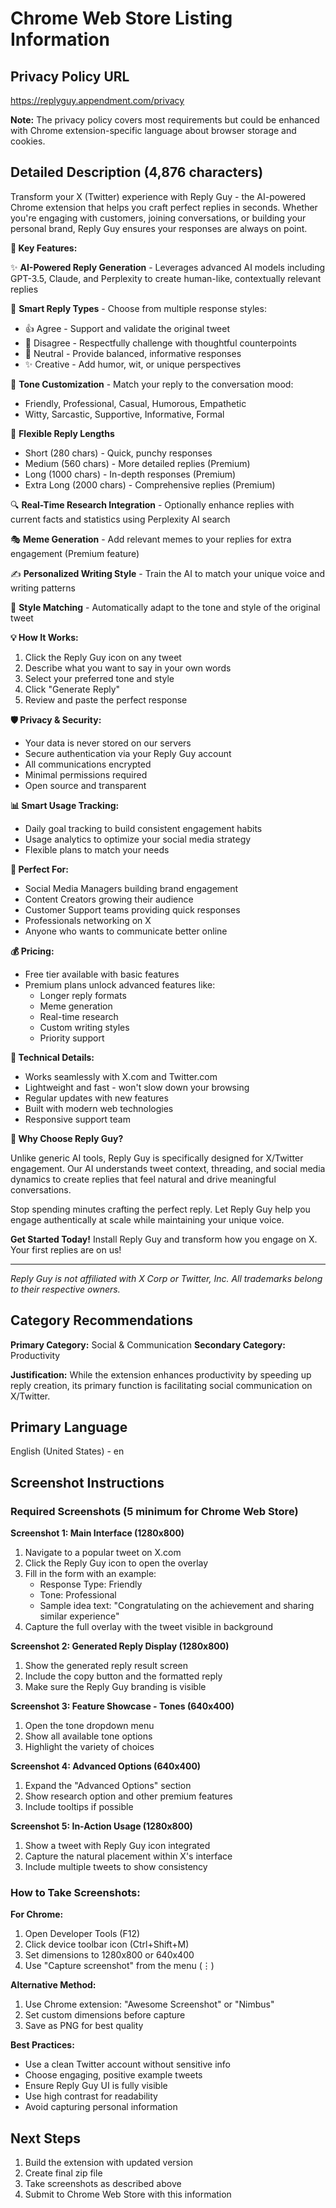 # Chrome Web Store Listing Information

## Privacy Policy URL
https://replyguy.appendment.com/privacy

**Note:** The privacy policy covers most requirements but could be enhanced with Chrome extension-specific language about browser storage and cookies.

## Detailed Description (4,876 characters)

Transform your X (Twitter) experience with Reply Guy - the AI-powered Chrome extension that helps you craft perfect replies in seconds. Whether you're engaging with customers, joining conversations, or building your personal brand, Reply Guy ensures your responses are always on point.

**🚀 Key Features:**

✨ **AI-Powered Reply Generation** - Leverages advanced AI models including GPT-3.5, Claude, and Perplexity to create human-like, contextually relevant replies

🎯 **Smart Reply Types** - Choose from multiple response styles:
- 👍 Agree - Support and validate the original tweet
- 🤔 Disagree - Respectfully challenge with thoughtful counterpoints  
- 💭 Neutral - Provide balanced, informative responses
- ✨ Creative - Add humor, wit, or unique perspectives

🎨 **Tone Customization** - Match your reply to the conversation mood:
- Friendly, Professional, Casual, Humorous, Empathetic
- Witty, Sarcastic, Supportive, Informative, Formal

📝 **Flexible Reply Lengths**
- Short (280 chars) - Quick, punchy responses
- Medium (560 chars) - More detailed replies (Premium)
- Long (1000 chars) - In-depth responses (Premium)
- Extra Long (2000 chars) - Comprehensive replies (Premium)

🔍 **Real-Time Research Integration** - Optionally enhance replies with current facts and statistics using Perplexity AI search

🎭 **Meme Generation** - Add relevant memes to your replies for extra engagement (Premium feature)

✍️ **Personalized Writing Style** - Train the AI to match your unique voice and writing patterns

🎨 **Style Matching** - Automatically adapt to the tone and style of the original tweet

**💡 How It Works:**

1. Click the Reply Guy icon on any tweet
2. Describe what you want to say in your own words
3. Select your preferred tone and style
4. Click "Generate Reply" 
5. Review and paste the perfect response

**🛡️ Privacy & Security:**

- Your data is never stored on our servers
- Secure authentication via your Reply Guy account
- All communications encrypted
- Minimal permissions required
- Open source and transparent

**📊 Smart Usage Tracking:**

- Daily goal tracking to build consistent engagement habits
- Usage analytics to optimize your social media strategy
- Flexible plans to match your needs

**🌟 Perfect For:**

- Social Media Managers building brand engagement
- Content Creators growing their audience
- Customer Support teams providing quick responses
- Professionals networking on X
- Anyone who wants to communicate better online

**💰 Pricing:**

- Free tier available with basic features
- Premium plans unlock advanced features like:
  - Longer reply formats
  - Meme generation
  - Real-time research
  - Custom writing styles
  - Priority support

**🔧 Technical Details:**

- Works seamlessly with X.com and Twitter.com
- Lightweight and fast - won't slow down your browsing
- Regular updates with new features
- Built with modern web technologies
- Responsive support team

**🎯 Why Choose Reply Guy?**

Unlike generic AI tools, Reply Guy is specifically designed for X/Twitter engagement. Our AI understands tweet context, threading, and social media dynamics to create replies that feel natural and drive meaningful conversations.

Stop spending minutes crafting the perfect reply. Let Reply Guy help you engage authentically at scale while maintaining your unique voice.

**Get Started Today!**
Install Reply Guy and transform how you engage on X. Your first replies are on us!

---

*Reply Guy is not affiliated with X Corp or Twitter, Inc. All trademarks belong to their respective owners.*

## Category Recommendations

**Primary Category:** Social & Communication
**Secondary Category:** Productivity

**Justification:** While the extension enhances productivity by speeding up reply creation, its primary function is facilitating social communication on X/Twitter.

## Primary Language
English (United States) - en

## Screenshot Instructions

### Required Screenshots (5 minimum for Chrome Web Store)

**Screenshot 1: Main Interface (1280x800)**
1. Navigate to a popular tweet on X.com
2. Click the Reply Guy icon to open the overlay
3. Fill in the form with an example:
   - Response Type: Friendly
   - Tone: Professional
   - Sample idea text: "Congratulating on the achievement and sharing similar experience"
4. Capture the full overlay with the tweet visible in background

**Screenshot 2: Generated Reply Display (1280x800)**
1. Show the generated reply result screen
2. Include the copy button and the formatted reply
3. Make sure the Reply Guy branding is visible

**Screenshot 3: Feature Showcase - Tones (640x400)**
1. Open the tone dropdown menu
2. Show all available tone options
3. Highlight the variety of choices

**Screenshot 4: Advanced Options (640x400)**
1. Expand the "Advanced Options" section
2. Show research option and other premium features
3. Include tooltips if possible

**Screenshot 5: In-Action Usage (1280x800)**
1. Show a tweet with Reply Guy icon integrated
2. Capture the natural placement within X's interface
3. Include multiple tweets to show consistency

### How to Take Screenshots:

**For Chrome:**
1. Open Developer Tools (F12)
2. Click device toolbar icon (Ctrl+Shift+M)
3. Set dimensions to 1280x800 or 640x400
4. Use "Capture screenshot" from the menu (⋮)

**Alternative Method:**
1. Use Chrome extension: "Awesome Screenshot" or "Nimbus"
2. Set custom dimensions before capture
3. Save as PNG for best quality

**Best Practices:**
- Use a clean Twitter account without sensitive info
- Choose engaging, positive example tweets
- Ensure Reply Guy UI is fully visible
- Use high contrast for readability
- Avoid capturing personal information

## Next Steps

1. Build the extension with updated version
2. Create final zip file
3. Take screenshots as described above
4. Submit to Chrome Web Store with this information